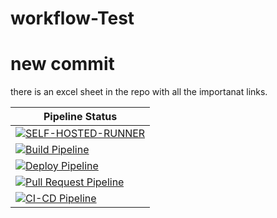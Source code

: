 # workflow-Test
# new commit
there is an excel sheet in the repo with all the importanat links.

| Pipeline Status |
| --------------- |
|[![SELF-HOSTED-RUNNER](https://github.com/Mayur-1999/workflow-Test/actions/workflows/self-hosted-customised-workflow.yaml/badge.svg?branch=main)](https://github.com/Mayur-1999/workflow-Test/actions/workflows/self-hosted-customised-workflow.yaml)|
|[![Build Pipeline](https://github.com/Mayur-1999/workflow-Test/actions/workflows/Build.yaml/badge.svg)](https://github.com/Mayur-1999/workflow-Test/actions/workflows/Build.yaml)|
| [![Deploy Pipeline](https://github.com/Mayur-1999/workflow-Test/actions/workflows/Deploy.yaml/badge.svg)](https://github.com/Mayur-1999/workflow-Test/actions/workflows/Deploy.yaml) |
| [![Pull Request Pipeline](https://github.com/Mayur-1999/workflow-Test/actions/workflows/pull-request.yaml/badge.svg)](https://github.com/Mayur-1999/workflow-Test/actions/workflows/pull-request.yaml) |
| [![CI-CD Pipeline](https://github.com/Mayur-1999/workflow-Test/actions/workflows/workflow.yaml/badge.svg)](https://github.com/Mayur-1999/workflow-Test/actions/workflows/workflow.yaml) |
 
